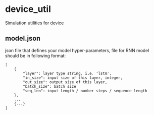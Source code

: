 # device_util

Simulation utilities for device

## model.json

json file that defines your model hyper-parameters, file for RNN model should be in following format:

```
[
	{
		"layer": layer type string, i.e. 'lstm',
		"in_size": input size of this layer, integer,
		"out_size": output size of this layer,
		"batch_size": batch size
		"seq_len": input length / number steps / sequence length
	},
	...
	{...}
]
```

